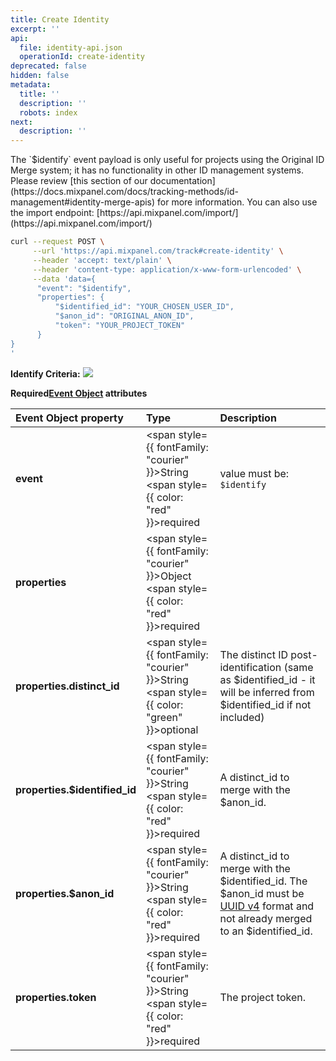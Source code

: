 ```yaml
---
title: Create Identity
excerpt: ''
api:
  file: identity-api.json
  operationId: create-identity
deprecated: false
hidden: false
metadata:
  title: ''
  description: ''
  robots: index
next:
  description: ''
---
```

<Callout icon="📘" theme="info">
  The `$identify` event payload is only useful for projects using the Original ID Merge system; it has no functionality in other ID management systems. Please review [this section of our documentation](https://docs.mixpanel.com/docs/tracking-methods/id-management#identity-merge-apis) for more information.
</Callout>

<Callout icon="📘" theme="info">
  You can also use the import endpoint: [https://api.mixpanel.com/import/](https://api.mixpanel.com/import/)
</Callout>

```sh
curl --request POST \
     --url 'https://api.mixpanel.com/track#create-identity' \
     --header 'accept: text/plain' \
     --header 'content-type: application/x-www-form-urlencoded' \
     --data 'data={
      "event": "$identify",
      "properties": {
          "$identified_id": "YOUR_CHOSEN_USER_ID",
          "$anon_id": "ORIGINAL_ANON_ID",
          "token": "YOUR_PROJECT_TOKEN"
      }
}
'
```

**Identify Criteria:**
![](https://files.readme.io/d0066f0-ID_management_identify_3-HTTP.png)

**Required[Event Object](https://docs.mixpanel.com/docs/tracking/reference/data-model#anatomy-of-an-event) attributes**

| Event Object property         | Type                                                                                                        | Description                                                                                                                                                                                     |
| :---------------------------- | :---------------------------------------------------------------------------------------------------------- | :---------------------------------------------------------------------------------------------------------------------------------------------------------------------------------------------- |
| **event**                     | <span style={{ fontFamily: "courier" }}>String</span><br /><span style={{ color: "red" }}>required</span>   | value must be: `$identify`                                                                                                                                                                      |
| **properties**                | <span style={{ fontFamily: "courier" }}>Object</span><br /><span style={{ color: "red" }}>required</span>   |                                                                                                                                                                                                 |
| **properties.distinct_id**    | <span style={{ fontFamily: "courier" }}>String</span><br /><span style={{ color: "green" }}>optional</span> | The distinct ID post-identification (same as $identified_id - it will be inferred from $identified_id if not included)                                                                          |
| **properties.$identified_id** | <span style={{ fontFamily: "courier" }}>String</span><br /><span style={{ color: "red" }}>required</span>   | A distinct_id to merge with the $anon_id.                                                                                                                                                       |
| **properties.$anon_id**       | <span style={{ fontFamily: "courier" }}>String</span><br /><span style={{ color: "red" }}>required</span>   | A distinct_id to merge with the $identified_id. The $anon_id must be [UUID v4](https://en.wikipedia.org/wiki/Universally_unique_identifier) format and not already merged to an $identified_id. |
| **properties.token**          | <span style={{ fontFamily: "courier" }}>String</span><br /><span style={{ color: "red" }}>required</span>   | The project token.                                                                                                                                                                              |
